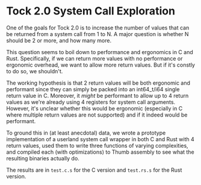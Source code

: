 # Tock 2.0 System Call Exploration

One of the goals for Tock 2.0 is to increase the number of values that can be
returned from a system call from 1 to N. A major question is whether N should be
2 or more, and how many more.

This question seems to boil down to performance and ergonomics in C and Rust.
Specifically, if we can return more values with no performance or ergonomic
overhead, we want to allow more return values. But if it's constly to do so, we shouldn't.

The working hypothesis is that 2 return values will be both ergonomic and
performant since they can simply be packed into an int64_t/i64 single return
value in C. Moreover, it *might* be performant to allow up to 4 return values as
we're already using 4 registers for system call arguments. However, it's unclear
whether this would be ergonomic (especially in C where multiple return values
are not supported) and if it indeed would be performant.

To ground this in (at least anecdotal) data, we wrote a prototype implementation
of a userland system call wrapper in both C and Rust with 4 return values, used
them to write three functions of varying complexities, and compiled each (with
optimizations) to Thumb assembly to see what the resulting binaries actually do.

The results are in `test.c.s` for the C version and `test.rs.s` for the Rust version.